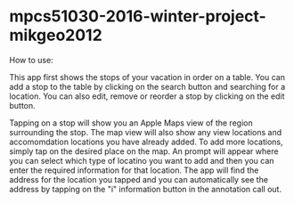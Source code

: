 # mpcs51030-2016-winter-project-mikgeo2012

How to use:

This app first shows the stops of your vacation in order on a table. You can add a stop to the table by clicking on the search button and searching for a location. You can also edit, remove or reorder a stop by clicking on the edit button.

Tapping on a stop will show you an Apple Maps view of the region surrounding the stop. The map view will also show any view locations and accomomdation locations you have already added. To add more locations, simply tap on the desired place on the map. An prompt will appear where you can select which type of locatino you want to add and then you can enter the required information for that location. The app will find the address for the location you tapped and you can automatically see the address by tapping on the "i" information button in the annotation call out.
